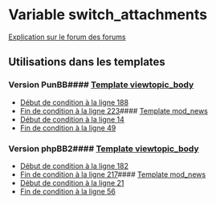 # Variable switch_attachments
[Explication sur le forum des forums](http://forum.forumactif.com/t294113-listing-des-variables#switch_attachments)
## Utilisations dans les templates
### Version PunBB#### [Template viewtopic_body](punbb/viewtopic_body.md)
* [Début de condition à la ligne 188](../punbb/viewtopic_body.tpl#L188)
* [Fin de condition à la ligne 223](../punbb/viewtopic_body.tpl#L223)#### [Template mod_news](punbb/mod_news.md)
* [Début de condition à la ligne 14](../punbb/mod_news.tpl#L14)
* [Fin de condition à la ligne 49](../punbb/mod_news.tpl#L49)
### Version phpBB2#### [Template viewtopic_body](subsilver/viewtopic_body.md)
* [Début de condition à la ligne 182](../subsilver/viewtopic_body.tpl#L182)
* [Fin de condition à la ligne 217](../subsilver/viewtopic_body.tpl#L217)#### [Template mod_news](subsilver/mod_news.md)
* [Début de condition à la ligne 21](../subsilver/mod_news.tpl#L21)
* [Fin de condition à la ligne 56](../subsilver/mod_news.tpl#L56)